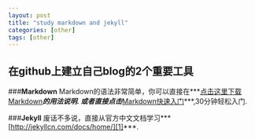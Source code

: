 ```yaml
---
layout: post
title: "study markdown and jekyll"
categories: [other]
tags: [other]
---
```

在github上建立自己blog的2个重要工具
---
###**Markdown**
Markdown的语法非常简单，你可以直接在***[点击这里下载Markdown](/resources/Markdown-chinese-simple.pdf "下载pdf文件")***的用法说明.
或者直接点击***[Markdown快速入门](http://wowubuntu.com/markdown/basic.html "markdown轻松入门")***,30分钟轻松入门.

###**Jekyll**
废话不多说，直接从官方中文文档学习***[http://jekyllcn.com/docs/home/][1]***.











[1]: http://jekyllcn.com/docs/home/ "进入jekyll官方网站学习"